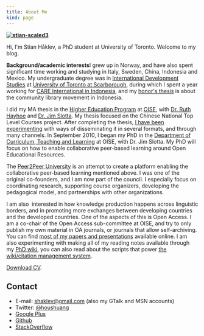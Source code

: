 ```yaml
---
title: About Me
kind: page
---
```


**[![stian-scaled3](http://reganmian.net/blog/wp-content/uploads/2009/03/stian-scaled3-239x300.jpg)](http://reganmian.net/blog/wp-content/uploads/2009/03/stian-scaled3.jpg)**

Hi, I'm Stian Håklev, a PhD student at University of Toronto. Welcome to
my blog.

**Background/academic interests**I grew up in Norway, and have also
spent significant time working and studying in Italy, Sweden, China,
Indonesia and Mexico. My undergraduate degree was in [International
Development
Studies](http://www.utsc.utoronto.ca/~socsci/int_dev_studies.html) at
[University of Toronto at Scarborough](http://www.utsc.utoronto.ca/),
during which I spent a year working for [CARE International in
Indonesia](http://www.careindonesia.or.id/index.asp?lg=en&sb=1&dt=1&id=),
and my [honor's thesis](http://eprints.rclis.org/14659/) is about the
community library movement in Indonesia.

I did my MA thesis in the [Higher Education
Program](http://www.oise.utoronto.ca/tps/Programs/Higher_Education/index.html)
at [OISE](http://www.oise.utoronto.ca), with [Dr. Ruth
Hayhoe](http://bellsouthpwp.net/h/a/hayhoe/) and [Dr. Jim
Slotta](http://www.oise.utoronto.ca/depts/ctl/facultystaff/profiles/profile.php?lastname=Slotta&firstname=James).
My thesis focused on the Chinese National Top Level Courses project.
After completing the thesis, [I have been
experimenting](http://reganmian.net/top-level-courses) with ways of
disseminating it in several formats, and through many channels. In
September 2010, I began my PhD in the [Department of Curriculum,
Teaching and Learning](http://www.oise.utoronto.ca/depts/ctl/) at OISE,
with Dr. Jim Slotta. My PhD will focus on how to enable collaborative
peer-based learning around Open Educational Resources.

The [Peer2Peer University](http://p2pu.org) is an attempt to create a
platform enabling the collaborative peer-based learning mentioned above.
I was one of the original co-founders, and I am now part of the council.
I especially focus on coordinating research, supporting course
organizers, developing the pedagogical model, and partnerships with
other organizations.

I am also  interested in how knowledge production happens across
linguistic borders, and in promoting more exchanges between developing
countries and the developed countries. One of the aspects of this is
Open Access. I am a co-chair of the Open Access sub-committee at OISE,
and try to only publish my own material in OA journals, or journals that
allow self-archiving. You can find [most of my papers and
presentations](http://reganmian.net/blog/publications-and-presentations)
available online. I am also experimenting with making all of my reading
notes available through my [PhD wiki](http://reganmian.net/wiki), you
can also read about the scripts that power [the wiki/citation management
system](http://reganmian.net/wiki/researchr:start).

[Download CV](http://reganmian.net/files/CV-Stian-Haklev.pdf).

## Contact

* E-mail: [shaklev@gmail.com](mailto:shaklev@gmail.com) (also
my GTalk and MSN accounts) 
* Twitter: [@houshuang](http://twitter.com/houshuang)
* [Google Plus](https://plus.google.com/107702703184747130690?rel=author)
* [Github](http://github.com/houshuang)
* [StackOverflow](http://stackoverflow.com/users/764519/stian-haklev)